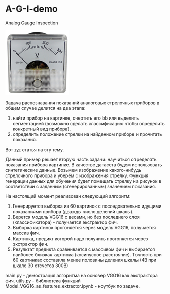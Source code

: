 # A-G-I-demo

Analog Gauge Inspection

<img src="Voltmeter-Original.jpg" alt="VVV" width="200"/>

Задача распознавания показаний аналоговых стрелочных приборов в общем случае делится на два этапа:
1. найти прибор на картинке, очертить его bb или выделить сегментацией
(возможно сделать классификацию чтобы определить конкретный вид прибора).
2. определить положение стрелки на найденном приборе и прочитать показания.

Вот [тут](https://indatalabs.com/blog/ai-inspection) статья на эту тему.

Данный пример решает вторую часть задачи: научиться определять показания прибора картинке.
В качестве датасета будем использовать синтетические данные. 
Возьмем изображение какого-нибудь стрелочного прибора и уберём с изображения стрелку.
Функция генерации данных для обучения будет помещать стрелку на рисунок в соответствии 
с заданным (сгенерированным) значением показания.

На настоящий момент реализован следующий алгоритм:
1. Генерируется выборка из 60 картинок с последовательно идущими показаниями прибора (дважды число делений шкалы).
2. Берется модель VGG16 с весами, но без последнего слоя (классификатора) - получается экстрактор фич.
3. Выборка картинок прогоняется через модель VGG16, получается массив фич.
4. Картинка, предикт которой надо получить прогоняется через экстрактор фич.
5. Результат предикта сравнивается с массивом фич и выбирается наиболее близкая картинка (косинусное расстояние).
Точность при 60 картинках составила менее половины деления шкалы (4В при шкале 30 отсчетов 300В)

main.py - демострация алгоритма на основер VGG16 как экстрактора фич.
utils.py - библиотека функций
Model_VGG16_as_features_extractor.ipynb - ноутбук по задаче.
